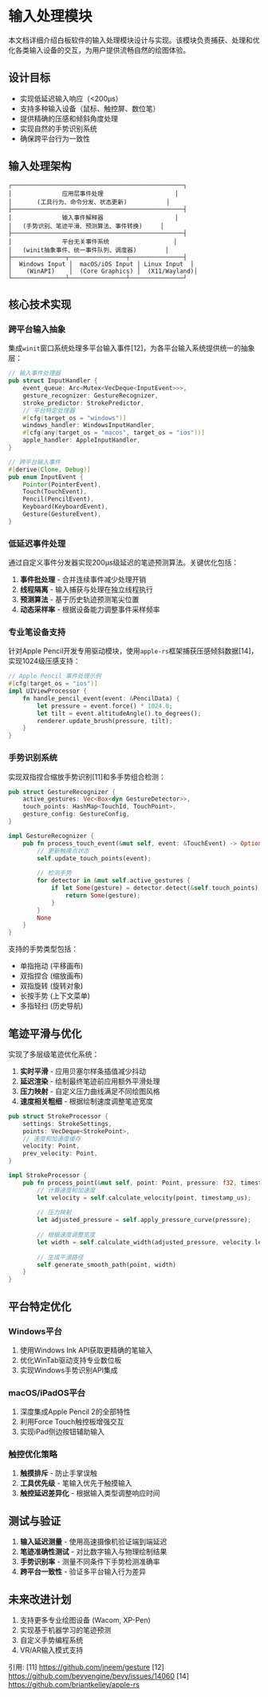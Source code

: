 # 输入处理模块

本文档详细介绍白板软件的输入处理模块设计与实现。该模块负责捕获、处理和优化各类输入设备的交互，为用户提供流畅自然的绘图体验。

## 设计目标

- 实现低延迟输入响应（<200μs）
- 支持多种输入设备（鼠标、触控屏、数位笔）
- 提供精确的压感和倾斜角度处理
- 实现自然的手势识别系统
- 确保跨平台行为一致性

## 输入处理架构

```
┌────────────────────────────────────────────────┐
│              应用层事件处理                    │
│       (工具行为、命令分发、状态更新)           │
├────────────────────────────────────────────────┤
│              输入事件解释器                    │
│   (手势识别、笔迹平滑、预测算法、事件转换)     │
├────────────────────────────────────────────────┤
│              平台无关事件系统                  │
│   (winit抽象事件、统一事件队列、调度器)        │
├───────────────┬────────────────┬───────────────┤
│  Windows Input │  macOS/iOS Input │ Linux Input  │
│    (WinAPI)    │  (Core Graphics) │  (X11/Wayland)│
└───────────────┴────────────────┴───────────────┘
```

## 核心技术实现

### 跨平台输入抽象

集成`winit`窗口系统处理多平台输入事件[12]，为各平台输入系统提供统一的抽象层：

```rust
// 输入事件处理器
pub struct InputHandler {
    event_queue: Arc<Mutex<VecDeque<InputEvent>>>,
    gesture_recognizer: GestureRecognizer,
    stroke_predictor: StrokePredictor,
    // 平台特定处理器
    #[cfg(target_os = "windows")]
    windows_handler: WindowsInputHandler,
    #[cfg(any(target_os = "macos", target_os = "ios"))]
    apple_handler: AppleInputHandler,
}

// 跨平台输入事件
#[derive(Clone, Debug)]
pub enum InputEvent {
    Pointer(PointerEvent),
    Touch(TouchEvent),
    Pencil(PencilEvent),
    Keyboard(KeyboardEvent),
    Gesture(GestureEvent),
}
```

### 低延迟事件处理

通过自定义事件分发器实现200μs级延迟的笔迹预测算法。关键优化包括：

1. **事件批处理** - 合并连续事件减少处理开销
2. **线程隔离** - 输入捕获与处理在独立线程执行
3. **预测算法** - 基于历史轨迹预测笔尖位置
4. **动态采样率** - 根据设备能力调整事件采样频率

### 专业笔设备支持

针对Apple Pencil开发专用驱动模块，使用`apple-rs`框架捕获压感倾斜数据[14]，实现1024级压感支持：

```rust
// Apple Pencil 事件处理示例
#[cfg(target_os = "ios")]
impl UIViewProcessor {
    fn handle_pencil_event(event: &PencilData) {
        let pressure = event.force() * 1024.0;
        let tilt = event.altitudeAngle().to_degrees();
        renderer.update_brush(pressure, tilt);
    }
}
```

### 手势识别系统

实现双指捏合缩放手势识别[11]和多手势组合检测：

```rust
pub struct GestureRecognizer {
    active_gestures: Vec<Box<dyn GestureDetector>>,
    touch_points: HashMap<TouchId, TouchPoint>,
    gesture_config: GestureConfig,
}

impl GestureRecognizer {
    pub fn process_touch_event(&mut self, event: &TouchEvent) -> Option<GestureEvent> {
        // 更新触摸点状态
        self.update_touch_points(event);
        
        // 检测手势
        for detector in &mut self.active_gestures {
            if let Some(gesture) = detector.detect(&self.touch_points) {
                return Some(gesture);
            }
        }
        None
    }
}
```

支持的手势类型包括：

- 单指拖动 (平移画布)
- 双指捏合 (缩放画布)
- 双指旋转 (旋转对象)
- 长按手势 (上下文菜单)
- 多指轻扫 (历史导航)

## 笔迹平滑与优化

实现了多层级笔迹优化系统：

1. **实时平滑** - 应用贝塞尔样条插值减少抖动
2. **延迟渲染** - 绘制最终笔迹前应用额外平滑处理
3. **压力映射** - 自定义压力曲线满足不同绘图风格
4. **速度相关粗细** - 根据绘制速度调整笔迹宽度

```rust
pub struct StrokeProcessor {
    settings: StrokeSettings,
    points: VecDeque<StrokePoint>,
    // 速度和加速度缓存
    velocity: Point,
    prev_velocity: Point,
}

impl StrokeProcessor {
    pub fn process_point(&mut self, point: Point, pressure: f32, timestamp_us: u64) -> StrokePath {
        // 计算速度和加速度
        let velocity = self.calculate_velocity(point, timestamp_us);
        
        // 压力映射
        let adjusted_pressure = self.apply_pressure_curve(pressure);
        
        // 根据速度调整宽度
        let width = self.calculate_width(adjusted_pressure, velocity.length());
        
        // 生成平滑路径
        self.generate_smooth_path(point, width)
    }
}
```

## 平台特定优化

### Windows平台

1. 使用Windows Ink API获取更精确的笔输入
2. 优化WinTab驱动支持专业数位板
3. 实现Windows手势识别API集成

### macOS/iPadOS平台

1. 深度集成Apple Pencil 2的全部特性
2. 利用Force Touch触控板增强交互
3. 实现iPad侧边按钮辅助输入

### 触控优化策略

1. **触摸排斥** - 防止手掌误触
2. **工具优先级** - 笔输入优先于触摸输入
3. **触控延迟差异化** - 根据输入类型调整响应时间

## 测试与验证

1. **输入延迟测量** - 使用高速摄像机验证端到端延迟
2. **笔迹准确性测试** - 对比数字输入与物理绘制结果
3. **手势识别率** - 测量不同条件下手势检测准确率
4. **跨平台一致性** - 验证多平台输入行为差异

## 未来改进计划

1. 支持更多专业绘图设备 (Wacom, XP-Pen)
2. 实现基于机器学习的笔迹预测
3. 自定义手势编程系统
4. VR/AR输入模式支持

引用:
[11] https://github.com/jneem/gesture
[12] https://github.com/bevyengine/bevy/issues/14060
[14] https://github.com/briantkelley/apple-rs